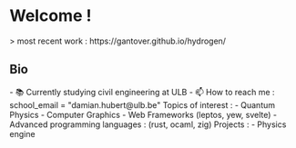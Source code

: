 <h1>Welcome !</h1>
> most recent work : https://gantover.github.io/hydrogen/

<h2>Bio</h2>
- 📚 Currently studying civil engineering at ULB
- 📫 How to reach me : school_email = "damian.hubert@ulb.be"
Topics of interest :
- Quantum Physics
- Computer Graphics
- Web Frameworks (leptos, yew, svelte)
- Advanced programming languages : (rust, ocaml, zig)
Projects :
- Physics engine
<!--- - 💞️ I’m looking to make an interactive math, physics learning platform --->

